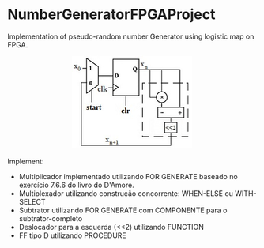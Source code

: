 
# NumberGeneratorFPGAProject
Implementation of pseudo-random number Generator using logistic map on FPGA. 

<p align="center">
  <a href="Logistic Map">
    <img src="https://github.com/brunayfy/NumberGeneratorFPGAProject/blob/master/imgs/LogisticMap.jpg?raw=true" />
  </a>
</p>

Implement:
* Multiplicador implementado utilizando FOR GENERATE baseado no exercício 7.6.6 do livro do D'Amore.
* Multiplexador utilizando construção concorrente: WHEN-ELSE ou WITH-SELECT
* Subtrator utilizando FOR GENERATE com COMPONENTE para o subtrator-completo 
* Deslocador para a esquerda (<<2) utilizando FUNCTION
* FF tipo D utilizando PROCEDURE